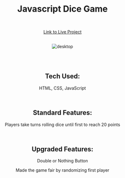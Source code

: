 <div align="center">

# Javascript Dice Game

<br>

<a href="https://tjacka.github.io/JS-Dice-Game/" target=_blank>Link to Live Project</a>

<br>
  
<img src="https://i.ibb.co/5rwSNG5/desktop.jpg" alt="desktop" border="0">

<br><br>

## Tech Used: 
  
HTML, CSS, JavaScript

<br> 

## Standard Features:

Players take turns rolling dice until first to reach 20 points 

<br>

## Upgraded Features:

Double or Nothing Button
  
Made the game fair by randomizing first player
